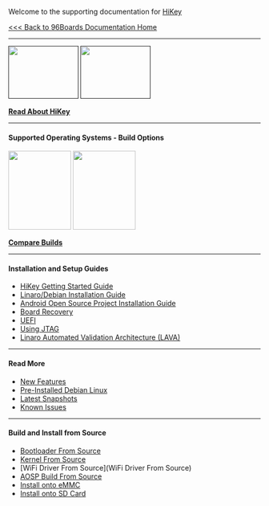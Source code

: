 Welcome to the supporting documentation for [HiKey](https://www.96boards.org/products/ce/hikey/)

[<<< Back to 96Boards Documentation Home](https://github.com/96boards/documentation/wiki)

***

[<img src="http://i.imgur.com/0e7lsoO.png" data-canonical-src="http://i.imgur.com/0e7lsoO.png" width="140" height="105" />]()
[<img src="http://i.imgur.com/dGuIBpa.png" data-canonical-src="http://i.imgur.com/dGuIBpa.png" width="140" height="105" />]()

[**Read About HiKey**](https://github.com/96boards/documentation/wiki/About-HiKey)

***

#### Supported Operating Systems - Build Options
[<img src="http://i.imgur.com/jl4GG0d.png" data-canonical-src="http://i.imgur.com/jl4GG0d.png" width="125" height="157" />](https://github.com/96boards/documentation/wiki/HiKey-Crossroads)
[<img src="http://i.imgur.com/7rrS2JR.png" data-canonical-src="http://i.imgur.com/7rrS2JR.png" width="125" height="157" />](https://github.com/96boards/documentation/wiki/HiKey-Crossroads)

[**Compare Builds**]()

***

#### Installation and Setup Guides

- [HiKey Getting Started Guide](https://github.com/96boards/documentation/wiki/HiKeyGettingStarted)
- [Linaro/Debian Installation Guide](https://github.com/96boards/documentation/wiki/HiKeyGettingStarted#debian-linux-os)
- [Android Open Source Project Installation Guide](https://github.com/96boards/documentation/wiki/HiKeyGettingStarted#android-open-source-project-aosp)
- [Board Recovery](https://github.com/96boards/documentation/wiki/HiKeyGettingStarted#5-board-recovery)
- [UEFI](https://github.com/96boards/documentation/wiki/HiKeyUEFI)
- [Using JTAG](https://github.com/96boards/documentation/wiki/JTAG-on-HiKey)
- [Linaro Automated Validation Architecture (LAVA)](https://github.com/96boards/documentation/wiki/HiKeyLAVA)


***

#### Read More


- [New Features](https://github.com/96boards/documentation/wiki/HiKeyGettingStarted#1-new-features)
- [Pre-Installed Debian Linux](https://github.com/96boards/documentation/wiki/HiKeyGettingStarted#2-pre-installed-debian-linux)
- [Latest Snapshots](https://github.com/96boards/documentation/wiki/LatestSnapshots)
- [Known Issues](https://github.com/96boards/documentation/wiki/HiKeyGettingStarted#7-known-issues)

***

#### Build and Install from Source

- [Bootloader From Source](https://github.com/96boards/documentation/wiki/HiKeyGettingStarted#bootloader-from-source)
- [Kernel From Source](https://github.com/96boards/documentation/wiki/HiKeyGettingStarted#kernel-from-source)
- [WiFi Driver From Source](WiFi Driver From Source)
- [AOSP Build From Source](https://github.com/96boards/documentation/wiki/HiKeyGettingStarted#aosp-build-from-source)
- [Install onto eMMC](https://github.com/96boards/documentation/wiki/HiKeyGettingStarted#install-onto-emmc)
- [Install onto SD Card](https://github.com/96boards/documentation/wiki/HiKeyGettingStarted#install-onto-sd-card)